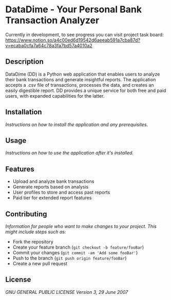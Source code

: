 # DataDime - Your Personal Bank Transaction Analyzer

Currently in development, to see progress you can visit project task board: https://www.notion.so/a4c00ed6d19542d6aeeab591a7cba87d?v=ecaba0cfa7a64c78a3fa7bd57a4010a2

## Description

DataDime (DD) is a Python web application that enables users to analyze their bank transactions and generate insightful reports. The application accepts a .csv file of transactions, processes the data, and creates an easily digestible report. DD provides a unique service for both free and paid users, with expanded capabilities for the latter.

## Installation

*Instructions on how to install the application and any prerequisites.*

## Usage

*Instructions on how to use the application after it's installed.*

## Features

- Upload and analyze bank transactions
- Generate reports based on analysis
- User profiles to store and access past reports
- Paid tier for extended report features

## Contributing

*Information for people who want to make changes to your project. This might include steps such as:*

- Fork the repository
- Create your feature branch (`git checkout -b feature/fooBar`)
- Commit your changes (`git commit -am 'Add some fooBar'`)
- Push to the branch (`git push origin feature/fooBar`)
- Create a new pull request

## License

*GNU GENERAL PUBLIC LICENSE Version 3, 29 June 2007*
